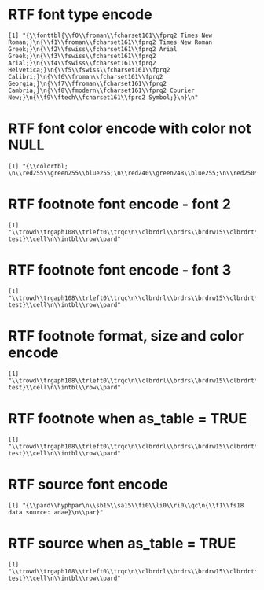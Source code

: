 # RTF font type encode

    [1] "{\\fonttbl{\\f0\\froman\\fcharset161\\fprq2 Times New Roman;}\n{\\f1\\froman\\fcharset161\\fprq2 Times New Roman Greek;}\n{\\f2\\fswiss\\fcharset161\\fprq2 Arial Greek;}\n{\\f3\\fswiss\\fcharset161\\fprq2 Arial;}\n{\\f4\\fswiss\\fcharset161\\fprq2 Helvetica;}\n{\\f5\\fswiss\\fcharset161\\fprq2 Calibri;}\n{\\f6\\froman\\fcharset161\\fprq2 Georgia;}\n{\\f7\\ffroman\\fcharset161\\fprq2 Cambria;}\n{\\f8\\fmodern\\fcharset161\\fprq2 Courier New;}\n{\\f9\\ftech\\fcharset161\\fprq2 Symbol;}\n}\n"

# RTF font color encode with color not NULL

    [1] "{\\colortbl; \n\\red255\\green255\\blue255;\n\\red240\\green248\\blue255;\n\\red250\\green235\\blue215;\n\\red255\\green239\\blue219;\n\\red238\\green223\\blue204;\n\\red205\\green192\\blue176;\n\\red139\\green131\\blue120;\n\\red127\\green255\\blue212;\n\\red127\\green255\\blue212;\n\\red118\\green238\\blue198;\n\\red102\\green205\\blue170;\n\\red69\\green139\\blue116;\n\\red240\\green255\\blue255;\n\\red240\\green255\\blue255;\n\\red224\\green238\\blue238;\n\\red193\\green205\\blue205;\n\\red131\\green139\\blue139;\n\\red245\\green245\\blue220;\n\\red255\\green228\\blue196;\n\\red255\\green228\\blue196;\n\\red238\\green213\\blue183;\n\\red205\\green183\\blue158;\n\\red139\\green125\\blue107;\n\\red0\\green0\\blue0;\n\\red255\\green235\\blue205;\n\\red0\\green0\\blue255;\n\\red0\\green0\\blue255;\n\\red0\\green0\\blue238;\n\\red0\\green0\\blue205;\n\\red0\\green0\\blue139;\n\\red138\\green43\\blue226;\n\\red165\\green42\\blue42;\n\\red255\\green64\\blue64;\n\\red238\\green59\\blue59;\n\\red205\\green51\\blue51;\n\\red139\\green35\\blue35;\n\\red222\\green184\\blue135;\n\\red255\\green211\\blue155;\n\\red238\\green197\\blue145;\n\\red205\\green170\\blue125;\n\\red139\\green115\\blue85;\n\\red95\\green158\\blue160;\n\\red152\\green245\\blue255;\n\\red142\\green229\\blue238;\n\\red122\\green197\\blue205;\n\\red83\\green134\\blue139;\n\\red127\\green255\\blue0;\n\\red127\\green255\\blue0;\n\\red118\\green238\\blue0;\n\\red102\\green205\\blue0;\n\\red69\\green139\\blue0;\n\\red210\\green105\\blue30;\n\\red255\\green127\\blue36;\n\\red238\\green118\\blue33;\n\\red205\\green102\\blue29;\n\\red139\\green69\\blue19;\n\\red255\\green127\\blue80;\n\\red255\\green114\\blue86;\n\\red238\\green106\\blue80;\n\\red205\\green91\\blue69;\n\\red139\\green62\\blue47;\n\\red100\\green149\\blue237;\n\\red255\\green248\\blue220;\n\\red255\\green248\\blue220;\n\\red238\\green232\\blue205;\n\\red205\\green200\\blue177;\n\\red139\\green136\\blue120;\n\\red0\\green255\\blue255;\n\\red0\\green255\\blue255;\n\\red0\\green238\\blue238;\n\\red0\\green205\\blue205;\n\\red0\\green139\\blue139;\n\\red0\\green0\\blue139;\n\\red0\\green139\\blue139;\n\\red184\\green134\\blue11;\n\\red255\\green185\\blue15;\n\\red238\\green173\\blue14;\n\\red205\\green149\\blue12;\n\\red139\\green101\\blue8;\n\\red169\\green169\\blue169;\n\\red0\\green100\\blue0;\n\\red169\\green169\\blue169;\n\\red189\\green183\\blue107;\n\\red139\\green0\\blue139;\n\\red85\\green107\\blue47;\n\\red202\\green255\\blue112;\n\\red188\\green238\\blue104;\n\\red162\\green205\\blue90;\n\\red110\\green139\\blue61;\n\\red255\\green140\\blue0;\n\\red255\\green127\\blue0;\n\\red238\\green118\\blue0;\n\\red205\\green102\\blue0;\n\\red139\\green69\\blue0;\n\\red153\\green50\\blue204;\n\\red191\\green62\\blue255;\n\\red178\\green58\\blue238;\n\\red154\\green50\\blue205;\n\\red104\\green34\\blue139;\n\\red139\\green0\\blue0;\n\\red233\\green150\\blue122;\n\\red143\\green188\\blue143;\n\\red193\\green255\\blue193;\n\\red180\\green238\\blue180;\n\\red155\\green205\\blue155;\n\\red105\\green139\\blue105;\n\\red72\\green61\\blue139;\n\\red47\\green79\\blue79;\n\\red151\\green255\\blue255;\n\\red141\\green238\\blue238;\n\\red121\\green205\\blue205;\n\\red82\\green139\\blue139;\n\\red47\\green79\\blue79;\n\\red0\\green206\\blue209;\n\\red148\\green0\\blue211;\n\\red255\\green20\\blue147;\n\\red255\\green20\\blue147;\n\\red238\\green18\\blue137;\n\\red205\\green16\\blue118;\n\\red139\\green10\\blue80;\n\\red0\\green191\\blue255;\n\\red0\\green191\\blue255;\n\\red0\\green178\\blue238;\n\\red0\\green154\\blue205;\n\\red0\\green104\\blue139;\n\\red105\\green105\\blue105;\n\\red105\\green105\\blue105;\n\\red30\\green144\\blue255;\n\\red30\\green144\\blue255;\n\\red28\\green134\\blue238;\n\\red24\\green116\\blue205;\n\\red16\\green78\\blue139;\n\\red178\\green34\\blue34;\n\\red255\\green48\\blue48;\n\\red238\\green44\\blue44;\n\\red205\\green38\\blue38;\n\\red139\\green26\\blue26;\n\\red255\\green250\\blue240;\n\\red34\\green139\\blue34;\n\\red220\\green220\\blue220;\n\\red248\\green248\\blue255;\n\\red255\\green215\\blue0;\n\\red255\\green215\\blue0;\n\\red238\\green201\\blue0;\n\\red205\\green173\\blue0;\n\\red139\\green117\\blue0;\n\\red218\\green165\\blue32;\n\\red255\\green193\\blue37;\n\\red238\\green180\\blue34;\n\\red205\\green155\\blue29;\n\\red139\\green105\\blue20;\n\\red190\\green190\\blue190;\n\\red0\\green0\\blue0;\n\\red3\\green3\\blue3;\n\\red5\\green5\\blue5;\n\\red8\\green8\\blue8;\n\\red10\\green10\\blue10;\n\\red13\\green13\\blue13;\n\\red15\\green15\\blue15;\n\\red18\\green18\\blue18;\n\\red20\\green20\\blue20;\n\\red23\\green23\\blue23;\n\\red26\\green26\\blue26;\n\\red28\\green28\\blue28;\n\\red31\\green31\\blue31;\n\\red33\\green33\\blue33;\n\\red36\\green36\\blue36;\n\\red38\\green38\\blue38;\n\\red41\\green41\\blue41;\n\\red43\\green43\\blue43;\n\\red46\\green46\\blue46;\n\\red48\\green48\\blue48;\n\\red51\\green51\\blue51;\n\\red54\\green54\\blue54;\n\\red56\\green56\\blue56;\n\\red59\\green59\\blue59;\n\\red61\\green61\\blue61;\n\\red64\\green64\\blue64;\n\\red66\\green66\\blue66;\n\\red69\\green69\\blue69;\n\\red71\\green71\\blue71;\n\\red74\\green74\\blue74;\n\\red77\\green77\\blue77;\n\\red79\\green79\\blue79;\n\\red82\\green82\\blue82;\n\\red84\\green84\\blue84;\n\\red87\\green87\\blue87;\n\\red89\\green89\\blue89;\n\\red92\\green92\\blue92;\n\\red94\\green94\\blue94;\n\\red97\\green97\\blue97;\n\\red99\\green99\\blue99;\n\\red102\\green102\\blue102;\n\\red105\\green105\\blue105;\n\\red107\\green107\\blue107;\n\\red110\\green110\\blue110;\n\\red112\\green112\\blue112;\n\\red115\\green115\\blue115;\n\\red117\\green117\\blue117;\n\\red120\\green120\\blue120;\n\\red122\\green122\\blue122;\n\\red125\\green125\\blue125;\n\\red127\\green127\\blue127;\n\\red130\\green130\\blue130;\n\\red133\\green133\\blue133;\n\\red135\\green135\\blue135;\n\\red138\\green138\\blue138;\n\\red140\\green140\\blue140;\n\\red143\\green143\\blue143;\n\\red145\\green145\\blue145;\n\\red148\\green148\\blue148;\n\\red150\\green150\\blue150;\n\\red153\\green153\\blue153;\n\\red156\\green156\\blue156;\n\\red158\\green158\\blue158;\n\\red161\\green161\\blue161;\n\\red163\\green163\\blue163;\n\\red166\\green166\\blue166;\n\\red168\\green168\\blue168;\n\\red171\\green171\\blue171;\n\\red173\\green173\\blue173;\n\\red176\\green176\\blue176;\n\\red179\\green179\\blue179;\n\\red181\\green181\\blue181;\n\\red184\\green184\\blue184;\n\\red186\\green186\\blue186;\n\\red189\\green189\\blue189;\n\\red191\\green191\\blue191;\n\\red194\\green194\\blue194;\n\\red196\\green196\\blue196;\n\\red199\\green199\\blue199;\n\\red201\\green201\\blue201;\n\\red204\\green204\\blue204;\n\\red207\\green207\\blue207;\n\\red209\\green209\\blue209;\n\\red212\\green212\\blue212;\n\\red214\\green214\\blue214;\n\\red217\\green217\\blue217;\n\\red219\\green219\\blue219;\n\\red222\\green222\\blue222;\n\\red224\\green224\\blue224;\n\\red227\\green227\\blue227;\n\\red229\\green229\\blue229;\n\\red232\\green232\\blue232;\n\\red235\\green235\\blue235;\n\\red237\\green237\\blue237;\n\\red240\\green240\\blue240;\n\\red242\\green242\\blue242;\n\\red245\\green245\\blue245;\n\\red247\\green247\\blue247;\n\\red250\\green250\\blue250;\n\\red252\\green252\\blue252;\n\\red255\\green255\\blue255;\n\\red0\\green255\\blue0;\n\\red0\\green255\\blue0;\n\\red0\\green238\\blue0;\n\\red0\\green205\\blue0;\n\\red0\\green139\\blue0;\n\\red173\\green255\\blue47;\n\\red190\\green190\\blue190;\n\\red0\\green0\\blue0;\n\\red3\\green3\\blue3;\n\\red5\\green5\\blue5;\n\\red8\\green8\\blue8;\n\\red10\\green10\\blue10;\n\\red13\\green13\\blue13;\n\\red15\\green15\\blue15;\n\\red18\\green18\\blue18;\n\\red20\\green20\\blue20;\n\\red23\\green23\\blue23;\n\\red26\\green26\\blue26;\n\\red28\\green28\\blue28;\n\\red31\\green31\\blue31;\n\\red33\\green33\\blue33;\n\\red36\\green36\\blue36;\n\\red38\\green38\\blue38;\n\\red41\\green41\\blue41;\n\\red43\\green43\\blue43;\n\\red46\\green46\\blue46;\n\\red48\\green48\\blue48;\n\\red51\\green51\\blue51;\n\\red54\\green54\\blue54;\n\\red56\\green56\\blue56;\n\\red59\\green59\\blue59;\n\\red61\\green61\\blue61;\n\\red64\\green64\\blue64;\n\\red66\\green66\\blue66;\n\\red69\\green69\\blue69;\n\\red71\\green71\\blue71;\n\\red74\\green74\\blue74;\n\\red77\\green77\\blue77;\n\\red79\\green79\\blue79;\n\\red82\\green82\\blue82;\n\\red84\\green84\\blue84;\n\\red87\\green87\\blue87;\n\\red89\\green89\\blue89;\n\\red92\\green92\\blue92;\n\\red94\\green94\\blue94;\n\\red97\\green97\\blue97;\n\\red99\\green99\\blue99;\n\\red102\\green102\\blue102;\n\\red105\\green105\\blue105;\n\\red107\\green107\\blue107;\n\\red110\\green110\\blue110;\n\\red112\\green112\\blue112;\n\\red115\\green115\\blue115;\n\\red117\\green117\\blue117;\n\\red120\\green120\\blue120;\n\\red122\\green122\\blue122;\n\\red125\\green125\\blue125;\n\\red127\\green127\\blue127;\n\\red130\\green130\\blue130;\n\\red133\\green133\\blue133;\n\\red135\\green135\\blue135;\n\\red138\\green138\\blue138;\n\\red140\\green140\\blue140;\n\\red143\\green143\\blue143;\n\\red145\\green145\\blue145;\n\\red148\\green148\\blue148;\n\\red150\\green150\\blue150;\n\\red153\\green153\\blue153;\n\\red156\\green156\\blue156;\n\\red158\\green158\\blue158;\n\\red161\\green161\\blue161;\n\\red163\\green163\\blue163;\n\\red166\\green166\\blue166;\n\\red168\\green168\\blue168;\n\\red171\\green171\\blue171;\n\\red173\\green173\\blue173;\n\\red176\\green176\\blue176;\n\\red179\\green179\\blue179;\n\\red181\\green181\\blue181;\n\\red184\\green184\\blue184;\n\\red186\\green186\\blue186;\n\\red189\\green189\\blue189;\n\\red191\\green191\\blue191;\n\\red194\\green194\\blue194;\n\\red196\\green196\\blue196;\n\\red199\\green199\\blue199;\n\\red201\\green201\\blue201;\n\\red204\\green204\\blue204;\n\\red207\\green207\\blue207;\n\\red209\\green209\\blue209;\n\\red212\\green212\\blue212;\n\\red214\\green214\\blue214;\n\\red217\\green217\\blue217;\n\\red219\\green219\\blue219;\n\\red222\\green222\\blue222;\n\\red224\\green224\\blue224;\n\\red227\\green227\\blue227;\n\\red229\\green229\\blue229;\n\\red232\\green232\\blue232;\n\\red235\\green235\\blue235;\n\\red237\\green237\\blue237;\n\\red240\\green240\\blue240;\n\\red242\\green242\\blue242;\n\\red245\\green245\\blue245;\n\\red247\\green247\\blue247;\n\\red250\\green250\\blue250;\n\\red252\\green252\\blue252;\n\\red255\\green255\\blue255;\n\\red240\\green255\\blue240;\n\\red240\\green255\\blue240;\n\\red224\\green238\\blue224;\n\\red193\\green205\\blue193;\n\\red131\\green139\\blue131;\n\\red255\\green105\\blue180;\n\\red255\\green110\\blue180;\n\\red238\\green106\\blue167;\n\\red205\\green96\\blue144;\n\\red139\\green58\\blue98;\n\\red205\\green92\\blue92;\n\\red255\\green106\\blue106;\n\\red238\\green99\\blue99;\n\\red205\\green85\\blue85;\n\\red139\\green58\\blue58;\n\\red255\\green255\\blue240;\n\\red255\\green255\\blue240;\n\\red238\\green238\\blue224;\n\\red205\\green205\\blue193;\n\\red139\\green139\\blue131;\n\\red240\\green230\\blue140;\n\\red255\\green246\\blue143;\n\\red238\\green230\\blue133;\n\\red205\\green198\\blue115;\n\\red139\\green134\\blue78;\n\\red230\\green230\\blue250;\n\\red255\\green240\\blue245;\n\\red255\\green240\\blue245;\n\\red238\\green224\\blue229;\n\\red205\\green193\\blue197;\n\\red139\\green131\\blue134;\n\\red124\\green252\\blue0;\n\\red255\\green250\\blue205;\n\\red255\\green250\\blue205;\n\\red238\\green233\\blue191;\n\\red205\\green201\\blue165;\n\\red139\\green137\\blue112;\n\\red173\\green216\\blue230;\n\\red191\\green239\\blue255;\n\\red178\\green223\\blue238;\n\\red154\\green192\\blue205;\n\\red104\\green131\\blue139;\n\\red240\\green128\\blue128;\n\\red224\\green255\\blue255;\n\\red224\\green255\\blue255;\n\\red209\\green238\\blue238;\n\\red180\\green205\\blue205;\n\\red122\\green139\\blue139;\n\\red238\\green221\\blue130;\n\\red255\\green236\\blue139;\n\\red238\\green220\\blue130;\n\\red205\\green190\\blue112;\n\\red139\\green129\\blue76;\n\\red250\\green250\\blue210;\n\\red211\\green211\\blue211;\n\\red144\\green238\\blue144;\n\\red211\\green211\\blue211;\n\\red255\\green182\\blue193;\n\\red255\\green174\\blue185;\n\\red238\\green162\\blue173;\n\\red205\\green140\\blue149;\n\\red139\\green95\\blue101;\n\\red255\\green160\\blue122;\n\\red255\\green160\\blue122;\n\\red238\\green149\\blue114;\n\\red205\\green129\\blue98;\n\\red139\\green87\\blue66;\n\\red32\\green178\\blue170;\n\\red135\\green206\\blue250;\n\\red176\\green226\\blue255;\n\\red164\\green211\\blue238;\n\\red141\\green182\\blue205;\n\\red96\\green123\\blue139;\n\\red132\\green112\\blue255;\n\\red119\\green136\\blue153;\n\\red119\\green136\\blue153;\n\\red176\\green196\\blue222;\n\\red202\\green225\\blue255;\n\\red188\\green210\\blue238;\n\\red162\\green181\\blue205;\n\\red110\\green123\\blue139;\n\\red255\\green255\\blue224;\n\\red255\\green255\\blue224;\n\\red238\\green238\\blue209;\n\\red205\\green205\\blue180;\n\\red139\\green139\\blue122;\n\\red50\\green205\\blue50;\n\\red250\\green240\\blue230;\n\\red255\\green0\\blue255;\n\\red255\\green0\\blue255;\n\\red238\\green0\\blue238;\n\\red205\\green0\\blue205;\n\\red139\\green0\\blue139;\n\\red176\\green48\\blue96;\n\\red255\\green52\\blue179;\n\\red238\\green48\\blue167;\n\\red205\\green41\\blue144;\n\\red139\\green28\\blue98;\n\\red102\\green205\\blue170;\n\\red0\\green0\\blue205;\n\\red186\\green85\\blue211;\n\\red224\\green102\\blue255;\n\\red209\\green95\\blue238;\n\\red180\\green82\\blue205;\n\\red122\\green55\\blue139;\n\\red147\\green112\\blue219;\n\\red171\\green130\\blue255;\n\\red159\\green121\\blue238;\n\\red137\\green104\\blue205;\n\\red93\\green71\\blue139;\n\\red60\\green179\\blue113;\n\\red123\\green104\\blue238;\n\\red0\\green250\\blue154;\n\\red72\\green209\\blue204;\n\\red199\\green21\\blue133;\n\\red25\\green25\\blue112;\n\\red245\\green255\\blue250;\n\\red255\\green228\\blue225;\n\\red255\\green228\\blue225;\n\\red238\\green213\\blue210;\n\\red205\\green183\\blue181;\n\\red139\\green125\\blue123;\n\\red255\\green228\\blue181;\n\\red255\\green222\\blue173;\n\\red255\\green222\\blue173;\n\\red238\\green207\\blue161;\n\\red205\\green179\\blue139;\n\\red139\\green121\\blue94;\n\\red0\\green0\\blue128;\n\\red0\\green0\\blue128;\n\\red253\\green245\\blue230;\n\\red107\\green142\\blue35;\n\\red192\\green255\\blue62;\n\\red179\\green238\\blue58;\n\\red154\\green205\\blue50;\n\\red105\\green139\\blue34;\n\\red255\\green165\\blue0;\n\\red255\\green165\\blue0;\n\\red238\\green154\\blue0;\n\\red205\\green133\\blue0;\n\\red139\\green90\\blue0;\n\\red255\\green69\\blue0;\n\\red255\\green69\\blue0;\n\\red238\\green64\\blue0;\n\\red205\\green55\\blue0;\n\\red139\\green37\\blue0;\n\\red218\\green112\\blue214;\n\\red255\\green131\\blue250;\n\\red238\\green122\\blue233;\n\\red205\\green105\\blue201;\n\\red139\\green71\\blue137;\n\\red238\\green232\\blue170;\n\\red152\\green251\\blue152;\n\\red154\\green255\\blue154;\n\\red144\\green238\\blue144;\n\\red124\\green205\\blue124;\n\\red84\\green139\\blue84;\n\\red175\\green238\\blue238;\n\\red187\\green255\\blue255;\n\\red174\\green238\\blue238;\n\\red150\\green205\\blue205;\n\\red102\\green139\\blue139;\n\\red219\\green112\\blue147;\n\\red255\\green130\\blue171;\n\\red238\\green121\\blue159;\n\\red205\\green104\\blue137;\n\\red139\\green71\\blue93;\n\\red255\\green239\\blue213;\n\\red255\\green218\\blue185;\n\\red255\\green218\\blue185;\n\\red238\\green203\\blue173;\n\\red205\\green175\\blue149;\n\\red139\\green119\\blue101;\n\\red205\\green133\\blue63;\n\\red255\\green192\\blue203;\n\\red255\\green181\\blue197;\n\\red238\\green169\\blue184;\n\\red205\\green145\\blue158;\n\\red139\\green99\\blue108;\n\\red221\\green160\\blue221;\n\\red255\\green187\\blue255;\n\\red238\\green174\\blue238;\n\\red205\\green150\\blue205;\n\\red139\\green102\\blue139;\n\\red176\\green224\\blue230;\n\\red160\\green32\\blue240;\n\\red155\\green48\\blue255;\n\\red145\\green44\\blue238;\n\\red125\\green38\\blue205;\n\\red85\\green26\\blue139;\n\\red255\\green0\\blue0;\n\\red255\\green0\\blue0;\n\\red238\\green0\\blue0;\n\\red205\\green0\\blue0;\n\\red139\\green0\\blue0;\n\\red188\\green143\\blue143;\n\\red255\\green193\\blue193;\n\\red238\\green180\\blue180;\n\\red205\\green155\\blue155;\n\\red139\\green105\\blue105;\n\\red65\\green105\\blue225;\n\\red72\\green118\\blue255;\n\\red67\\green110\\blue238;\n\\red58\\green95\\blue205;\n\\red39\\green64\\blue139;\n\\red139\\green69\\blue19;\n\\red250\\green128\\blue114;\n\\red255\\green140\\blue105;\n\\red238\\green130\\blue98;\n\\red205\\green112\\blue84;\n\\red139\\green76\\blue57;\n\\red244\\green164\\blue96;\n\\red46\\green139\\blue87;\n\\red84\\green255\\blue159;\n\\red78\\green238\\blue148;\n\\red67\\green205\\blue128;\n\\red46\\green139\\blue87;\n\\red255\\green245\\blue238;\n\\red255\\green245\\blue238;\n\\red238\\green229\\blue222;\n\\red205\\green197\\blue191;\n\\red139\\green134\\blue130;\n\\red160\\green82\\blue45;\n\\red255\\green130\\blue71;\n\\red238\\green121\\blue66;\n\\red205\\green104\\blue57;\n\\red139\\green71\\blue38;\n\\red135\\green206\\blue235;\n\\red135\\green206\\blue255;\n\\red126\\green192\\blue238;\n\\red108\\green166\\blue205;\n\\red74\\green112\\blue139;\n\\red106\\green90\\blue205;\n\\red131\\green111\\blue255;\n\\red122\\green103\\blue238;\n\\red105\\green89\\blue205;\n\\red71\\green60\\blue139;\n\\red112\\green128\\blue144;\n\\red198\\green226\\blue255;\n\\red185\\green211\\blue238;\n\\red159\\green182\\blue205;\n\\red108\\green123\\blue139;\n\\red112\\green128\\blue144;\n\\red255\\green250\\blue250;\n\\red255\\green250\\blue250;\n\\red238\\green233\\blue233;\n\\red205\\green201\\blue201;\n\\red139\\green137\\blue137;\n\\red0\\green255\\blue127;\n\\red0\\green255\\blue127;\n\\red0\\green238\\blue118;\n\\red0\\green205\\blue102;\n\\red0\\green139\\blue69;\n\\red70\\green130\\blue180;\n\\red99\\green184\\blue255;\n\\red92\\green172\\blue238;\n\\red79\\green148\\blue205;\n\\red54\\green100\\blue139;\n\\red210\\green180\\blue140;\n\\red255\\green165\\blue79;\n\\red238\\green154\\blue73;\n\\red205\\green133\\blue63;\n\\red139\\green90\\blue43;\n\\red216\\green191\\blue216;\n\\red255\\green225\\blue255;\n\\red238\\green210\\blue238;\n\\red205\\green181\\blue205;\n\\red139\\green123\\blue139;\n\\red255\\green99\\blue71;\n\\red255\\green99\\blue71;\n\\red238\\green92\\blue66;\n\\red205\\green79\\blue57;\n\\red139\\green54\\blue38;\n\\red64\\green224\\blue208;\n\\red0\\green245\\blue255;\n\\red0\\green229\\blue238;\n\\red0\\green197\\blue205;\n\\red0\\green134\\blue139;\n\\red238\\green130\\blue238;\n\\red208\\green32\\blue144;\n\\red255\\green62\\blue150;\n\\red238\\green58\\blue140;\n\\red205\\green50\\blue120;\n\\red139\\green34\\blue82;\n\\red245\\green222\\blue179;\n\\red255\\green231\\blue186;\n\\red238\\green216\\blue174;\n\\red205\\green186\\blue150;\n\\red139\\green126\\blue102;\n\\red245\\green245\\blue245;\n\\red255\\green255\\blue0;\n\\red255\\green255\\blue0;\n\\red238\\green238\\blue0;\n\\red205\\green205\\blue0;\n\\red139\\green139\\blue0;\n\\red154\\green205\\blue50;\n}"

# RTF footnote font encode - font 2

    [1] "\\trowd\\trgaph108\\trleft0\\trqc\n\\clbrdrl\\brdrs\\brdrw15\\clbrdrt\\brdrw15\\clbrdrr\\brdrs\\brdrw15\\clbrdrb\\brdrs\\brdrw15\\cellx9000\n\\pard\\intbl\\sb15\\sa15\\ql\\fs18{\\f1 test}\\cell\n\\intbl\\row\\pard"

# RTF footnote font encode - font 3

    [1] "\\trowd\\trgaph108\\trleft0\\trqc\n\\clbrdrl\\brdrs\\brdrw15\\clbrdrt\\brdrw15\\clbrdrr\\brdrs\\brdrw15\\clbrdrb\\brdrs\\brdrw15\\cellx9000\n\\pard\\intbl\\sb15\\sa15\\ql\\fs18{\\f2 test}\\cell\n\\intbl\\row\\pard"

# RTF footnote format, size and color encode

    [1] "\\trowd\\trgaph108\\trleft0\\trqc\n\\clbrdrl\\brdrs\\brdrw15\\clbrdrt\\brdrw15\\clbrdrr\\brdrs\\brdrw15\\clbrdrb\\brdrs\\brdrw15\\cellx9000\n\\pard\\intbl\\sb15\\sa15\\ql\\fs16{\\f0\\cf553\\i test}\\cell\n\\intbl\\row\\pard"

# RTF footnote when as_table = TRUE

    [1] "\\trowd\\trgaph108\\trleft0\\trqc\n\\clbrdrl\\brdrs\\brdrw15\\clbrdrt\\brdrw15\\clbrdrr\\brdrs\\brdrw15\\clbrdrb\\brdrs\\brdrw15\\cellx9000\n\\pard\\intbl\\sb15\\sa15\\ql\\fs18{\\f0 test}\\cell\n\\intbl\\row\\pard"

# RTF source font encode

    [1] "{\\pard\\hyphpar\n\\sb15\\sa15\\fi0\\li0\\ri0\\qc\n{\\f1\\fs18 data source: adae}\n\\par}"

# RTF source when as_table = TRUE

    [1] "\\trowd\\trgaph108\\trleft0\\trqc\n\\clbrdrl\\brdrs\\brdrw15\\clbrdrt\\brdrw15\\clbrdrr\\brdrs\\brdrw15\\clbrdrb\\brdrs\\brdrw15\\cellx9000\n\\pard\\intbl\\sb15\\sa15\\qc\\fs18{\\f0 test}\\cell\n\\intbl\\row\\pard"

